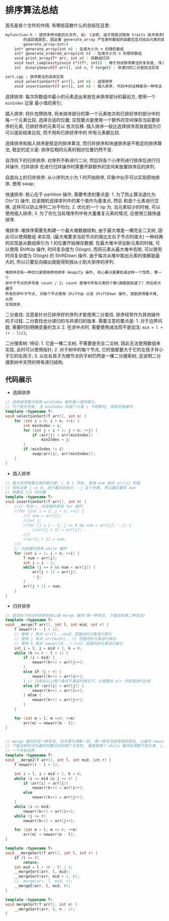 # 排序算法总结

首先是各个文件的作用, 有哪些函数什么的总结在这里:

```bash
myfunction.h : 提供多种功能的头文件, 如: (注明, 由于我尝试使用 traits 技术来求模板函数
        的返回值类型, 因此像 generate_array 产生新的数组的函数应显式给出元素的类型, 比如
        generate_array<int>)
    int* generate_array(int n) : 生成大小为 n 的随机数组
    int* generate_ordered_array(int n) : 生成大小为 n 的顺序数组
    void print_array(T* arr, int n) : 将数组打印
    void test_complexity(void (*)(T*, int)) : 用于测试排序算法的复杂度, 传入排序的函数即可
    int  binarySearch(T arr[], int n, T target) : 非递归的二分查找法实现

sort.cpp : 排序算法的具体实现
    void selectionSort(T arr[], int n) : 选择排序
    void insertionSort(T arr[], int n) : 插入排序, 代码中的注释是另一种写法
```

选择排序: 每次将数组中最小的元素选出来放在未排序部分的最前方, 使用一个 `minIndex` 记录
    最小值的索引;

插入排序: 将扑克牌排序, 将未排序部分的第一个元素依次和已排好序的部分中的每一个元素比较,
    选择合适的位置; 实现要点是使用一个额外的空间保存当前要排序的元素, 已排好序的元素可以
    依次后移. 插入排序一般比选择排序高效是因为它可以提前结束比较, 而不用和已排好序中的
    所有元素都比较.

选择排序和插入排序是稳定的排序算法, 而归并排序和快速排序是不稳定的排序算法, 稳定的定义是:
排序后相同元素的相对位置仍然不变.

自顶向下的归并排序: 对序列不断进行二分, 然后将各个小序列进行排序后进行归并操作, 归并排序
    在进行归并操作时需要开辟额外的空间来放置排序后的序列.

自底向上的归并排序: 从小序列大小为 1 时开始排序, 印象中似乎可以实现原地排序, 使用 swap;

快速排序: 核心在于 partition 操作, 需要考虑的要点是:
        1. 为了防止算法退化为 O(n^2) 操作, 应该随机选择序列中的某个值作为基准点, 然后
        和首个元素进行交换, 这样可以防止序列二分不均匀;
        2. 优化的一个 tip 为, 当元素较少的时候, 可以使用插入排序;
        3. 为了优化当处理序列中有大量重复元素的情况, 应使用三路快速排序.

堆排序: 堆排序需要先构建一个最大堆数据结构, 由于最大堆是一棵完全二叉树, 因此可以使用数组
    来实现. (最大堆要求当前节点的值比左右子节点的值大) 一种经典的实现是从数组索引为 1 
    的位置开始保存数据. 在最大堆中添加新元素的时候, 可以使用 ShiftUp 操作, 时间复杂度为
    O(logn), 而将元素从最大堆中去除, 可以使用时间复杂度为 O(logn) 的 ShiftDown 操作.
    由于每次从堆中取出元素的值都是最大的, 所以只要反向输出就能得到按从小到大排序的序列.

    堆排序还有一种优化是使用原地排序 Heapify 操作, 核心要点是要知道这样一个性质, 第一个
    非叶子节点的序号是 count / 2; count 是堆中所有元素的个数(画图就知道了) 然后依次遍历
    所有的非叶子节点, 对每个节点使用 ShiftUp 以及 ShiftDown 操作, 就能获得最大堆, 从而
    实现排序.


二分查找: 注意是针对已排序好的序列才能使用二分查找. 排序经常作为其他操作的子过程.
    二分查找也分递归的与非递归的版本. 需要注意的要点是:
    1. 对于边界问题, 需要时刻明确变量的含义
    2. 在求中点时, 需要使用减法而不是加法: `mid = l + (r - l)/2`;

二分搜索树: 特征:
    1. 它是一棵二叉树, 不需要是完全二叉树, 因此无法使用数组来实现, 此时可以使用指针;
    2. 对于树中的每个节点, 它的值都要大于它的左孩子并小于它的右孩子;
    3. 以左右孩子为根节点的子树仍然是一棵二分搜索树; 这说明二分搜索树中天然的带有递归结构.


## 代码展示

+ 选择排序

```cpp
// 选择排序要点是用 minIndex 保存最小值的索引,
// 为了提升性能, 当 minIndex 和首个元素 i 不相等时, 使用交换操作.
template <typename T>
void selectionSort(T arr[], int n) {
    for (int i = 0; i < n; ++i) {
        int minIndex = i;
        for (int j = i + 1; j < n; ++j) {
            if (arr[j] < arr[minIndex])
                minIndex = j;
        }
        if (minIndex != i)
            swap(arr[i], arr[minIndex]);
    }
}
```

+ 插入排序

```cpp
// 插入排序需要注意的要点是: i 从 1 开始, 使用 num 保存 arr[i] 的值
// 另外注意 j >= 0; 由于最后会执行 --j 这个步骤, 所以最后要将 num
// 放置在 j+1 的位置
template <typename T>
void insertionSort(T arr[], int n) {
    //// 写法一, 内层循环使用 for 循环
    //for (int i = 1; i < n; ++i) {
        //T num = arr[i];
        //int j;
        //for (j = i - 1; j >= 0 && num < arr[j]; --j) {
            //arr[j + 1] = arr[j];
        //}
        //arr[j + 1] = num;
    //}
    // 内层循环使用 while 循环
    for (int i = 1; i < n; ++i) {
        T num = arr[i];
        int j = i - 1;
        while (j >= 0 && num < arr[j]) {
            arr[j + 1] = arr[j];
            --j;
        }
        arr[j + 1] = num;
    }
}
```

+ 归并排序

```cpp
// 自顶向下的归并排序的核心是 merge 操作(第一种写法, 下面还有第二种写法)
template <typename T>
void __merge(T arr[], int l, int mid, int r) {
    T newarr[r - l + 1];
    // 使用 i 来对 arr[l...mid] 范围内的元素进行索引
    // 使用 j 来对 arr[mid+1...r] 范围内的元素进行索引
    // 使用 k 来对 newarr[0...r-l+1] 范围内的元素进行索引
    int i = l, j = mid + 1, k = 0;
    while (k <= r - l + 1) {
        if (i > mid) {
            newarr[k++] = arr[j++];
        }
        else if (j > r) {
            newarr[k++] = arr[i++];
        } // 只有在以上两个条件不满足的情况下，才需要对 arr 中的值进行比较
        else if (arr[i] < arr[j]) {
            newarr[k++] = arr[i++];
        } else {
            newarr[k++] = arr[j++];
        }
    }

    for (int m = l; m <=r; ++m)
        arr[m] = newarr[m - l];
}


// merge 操作的另一种写法, 似乎更为清晰一些, 第一种写法是直观的想法, 以遍历 newarr 为主;
// 下面这种写法先遍历将要归并的两个子序列, 再使用两个 while 循环处理剩下的元素, i, j 总有
// 一个先到边界.
template <typename T>
void __merge2(T arr[], int l, int mid, int r) {
    T newarr[r - l + 1];

    int i = l, j = mid + 1, k = 0;
    while (i <= mid && j <= r) {
        if (arr[i] < arr[j])
            newarr[k++] = arr[i++];
        else
            newarr[k++] = arr[j++];
    }
    while (i <= mid)
        newarr[k++] = arr[i++];
    while (j <= r)
        newarr[k++] = arr[j++];

    for (int m = l; m <= r; ++m)
        arr[m] = newarr[m - l];
}

template <typename T>
void __mergeSort(T arr[], int l, int r) {
    if (l >= r)
        return;
    int mid = l + (r - l) / 2;
    __mergeSort(arr, l, mid);
    __mergeSort(arr, mid + 1, r);
    //__merge(arr, l, mid, r);
    __merge2(arr, l, mid, r);
}

template <typename T>
void mergeSort(T arr[], int n) {
    __mergeSort(arr, 0, n - 1);
}
```
